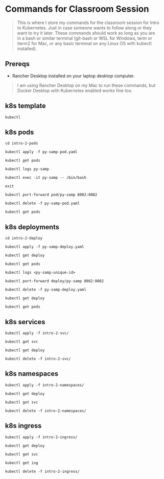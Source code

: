 # Commands for Classroom Session

> This is where I store my commands for the classroom session for Intro to Kubernetes. Just in case someone wants to follow along or they want to try it later. These commands should work as long as you are in a bash or similar terminal (git-bash or WSL for Windows, term or iterm2 for Mac, or any basic terminal on any Linux OS with kubectl installed).

## Prereqs

* Rancher Desktop installed on your laptop desktop computer.

> I am using Rancher Desktop on my Mac to run these commands, but Docker Desktop with Kubernetes enabled works fine too.

## k8s template

```
kubectl 
```

## k8s pods

```
cd intro-2-pods

kubectl apply -f py-samp-pod.yaml

kubectl get pods

kubectl logs py-samp

kubectl exec -it py-samp -- /bin/bash

exit

kubectl port-forward pod/py-samp 8082:8082

kubectl delete -f py-samp-pod.yaml

kubectl get pods
```

## k8s deployments

```
cd intro-2-deploy

kubectl apply -f py-samp-deploy.yaml

kubectl get deploy

kubectl get pods

kubectl logs <py-samp-unique-id>

kubectl port-forward deploy/py-samp 8082:8082

kubectl delete -f py-samp-deploy.yaml

kubectl get deploy

kubectl get pods
```

## k8s services

```
kubectl apply -f intro-2-svc/

kubectl get svc

kubectl get deploy

kubectl delete -f intro-2-svc/
```

## k8s namespaces

```
kubectl apply -f intro-2-namespaces/

kubectl get deploy

kubectl get svc

kubectl delete -f intro-2-namespaces/
```

## k8s ingress

```
kubectl apply -f intro-2-ingress/

kubectl get deploy

kubectl get svc

kubectl get ing

kubectl delete -f intro-2-ingress/
```
